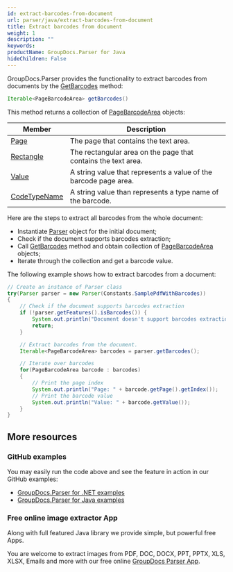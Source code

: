 ```yaml
---
id: extract-barcodes-from-document
url: parser/java/extract-barcodes-from-document
title: Extract barcodes from document
weight: 1
description: ""
keywords: 
productName: GroupDocs.Parser for Java
hideChildren: False
---
```


GroupDocs.Parser provides the functionality to extract barcodes from documents by the [GetBarcodes](https://apireference.groupdocs.com/parser/java/com.groupdocs.parser/Parser#getBarcodes()) method:

```java
Iterable<PageBarcodeArea> getBarcodes()
```

This method returns a collection of [PageBarcodeArea](https://apireference.groupdocs.com/parser/java/com.groupdocs.parser.data/PageBarcodeArea) objects:

| Member | Description |
| --- | --- |
| [Page](https://apireference.groupdocs.com/parser/java/com.groupdocs.parser.data/PageArea#getPage()) | The page that contains the text area.                        |
| [Rectangle](https://apireference.groupdocs.com/parser/java/com.groupdocs.parser.data/PageArea#getRectangle()) | The rectangular area on the page that contains the text area. |
| [Value](https://apireference.groupdocs.com/parser/java/com.groupdocs.parser.data/PageBarcodeArea#getValue()) | A string value that represents a value of the barcode page area. |
| [CodeTypeName](https://apireference.groupdocs.com/parser/java/com.groupdocs.parser.data/PageBarcodeArea#getCodeTypeName()) | A string value than represents a type name of the barcode. |

Here are the steps to extract all barcodes from the whole document:

- Instantiate [Parser](https://apireference.groupdocs.com/parser/java/com.groupdocs.parser/Parser) object for the initial document;
- Check if the document supports barcodes extraction;
- Call [GetBarcodes](https://apireference.groupdocs.com/parser/java/com.groupdocs.parser/Parser#getBarcodes()) method and obtain collection of [PageBarcodeArea](https://apireference.groupdocs.com/parser/java/com.groupdocs.parser.data/PageBarcodeArea) objects;
- Iterate through the collection and get a barcode value.

The following example shows how to extract barcodes from a document:

```java
// Create an instance of Parser class
try(Parser parser = new Parser(Constants.SamplePdfWithBarcodes))
{
	// Check if the document supports barcodes extraction
	if (!parser.getFeatures().isBarcodes()) {
		System.out.println("Document doesn't support barcodes extraction.");
		return;
	}

	// Extract barcodes from the document.
	Iterable<PageBarcodeArea> barcodes = parser.getBarcodes();

	// Iterate over barcodes
	for(PageBarcodeArea barcode : barcodes)
	{
		// Print the page index
		System.out.println("Page: " + barcode.getPage().getIndex());
		// Print the barcode value
		System.out.println("Value: " + barcode.getValue());
	}
}
```

## More resources

### GitHub examples

You may easily run the code above and see the feature in action in our GitHub examples:

- [GroupDocs.Parser for .NET examples](https://github.com/groupdocs-parser/GroupDocs.Parser-for-.NET)
- [GroupDocs.Parser for Java examples](https://github.com/groupdocs-parser/GroupDocs.Parser-for-Java)

### Free online image extractor App

Along with full featured Java library we provide simple, but powerful free Apps.

You are welcome to extract images from PDF, DOC, DOCX, PPT, PPTX, XLS, XLSX, Emails and more with our free online [GroupDocs Parser App](https://products.groupdocs.app/parser).